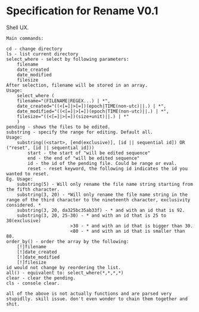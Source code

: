 ﻿# Specification for Rename V0.1

Shell UX. 

	Main commands: 

	cd - change directory
	ls - list current directory
	select_where - select by following parameters: 
		filename
		date_created
		date_modified
		filesize
	After selection, filename will be stored in an array. 
	Usage: 
		select_where (
		filename="(FILENAME|REGEX...) | *",
		date_created="((<[=]|>[=])(epoch|TIME(non-utc)||.) | *", 
		date_modified="((<[=]|>[=])(epoch|TIME(non-utc)||.) | *", 
		filesize="((<[=]|>[=])(size+unit)||.) | *"
		)
	pending - shows the files to be edited. 
	substring - specify the range for editing. Default all. 
	Usage: 
		substring((<start>, [end(exclusive)], [id || sequential id]) OR ("reset", [id || sequential id]))
			start - the start of "will be edited sequence"
			end - the end of "will be edited sequence"
			id - the id of the pending file. Could be range or eval. 
            reset - reset keyword, the following id indicates the id you wanted to reset. 
	Eg. Usage: 
		substring(5) - Will only rename the file name string starting from the fifth character. 
		substring(3, 20) - *Will only rename the file name string in the range of the third character to the nineteenth character, exclusivity considered. *
		substring(3, 20, da325bc35ab33f) - * and with an id that is 92.
        substring(3, 20, 25-30) - * and with an id that is 25 to 30(exclusive)
                            >30 - * and with an id that is bigger than 30.
                            <80 - * and with an id that is smaller than 80.
	order_by() - order the array by the following: 
		[!]filename
		[!]date_created
		[!]date_modified
		[!]filesize
    id would not change by reordering the list.
    all() - equivalent to: select_where(*,*,*,*)
	clear - clear the pending. 
    cls - console clear. 
    
    all of the above is not actually functions and are parsed very stupidlly. skill issue. don't even wonder to chain them together and shit. 
	
